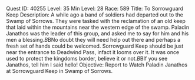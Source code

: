 Quest ID: 40255
Level: 35
Min Level: 28
Race: 589
Title: To Sorrowguard Keep
Description: A while ago a band of soldiers had departed out to the Swamp of Sorrows. They were tasked with the reclamation of an old keep that laid within the mountains near the western edge of the swamp. Paladin Janathos was the leader of this group, and asked me to say for him and his men a blessing.$B$BNo doubt they will need help out there and perhaps a fresh set of hands could be welcomed. Sorrowguard Keep should be just near the entrance to Deadwind Pass, infact it looms over it. It was once used to protect the kingdoms border, believe it or not.$B$BIf you see Janathos, tell him I said hello!
Objective: Report to Watch Paladin Janathos at Sorrowguard Keep in Swamp of Sorrows.
